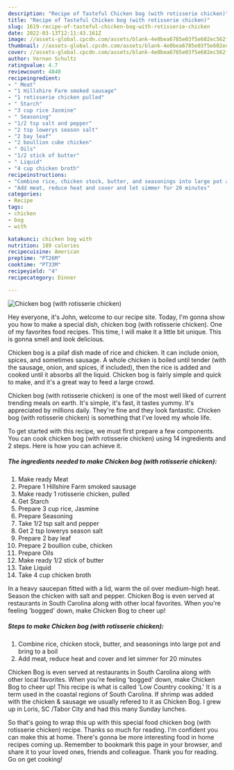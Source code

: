```yaml
---
description: "Recipe of Tasteful Chicken bog (with rotisserie chicken)"
title: "Recipe of Tasteful Chicken bog (with rotisserie chicken)"
slug: 1619-recipe-of-tasteful-chicken-bog-with-rotisserie-chicken
date: 2022-03-13T12:11:43.161Z
image: //assets-global.cpcdn.com/assets/blank-4e0bea6785e03f5e602ec562f230caae08da540cada707380b4fe1bbebba43da.png
thumbnail: //assets-global.cpcdn.com/assets/blank-4e0bea6785e03f5e602ec562f230caae08da540cada707380b4fe1bbebba43da.png
cover: //assets-global.cpcdn.com/assets/blank-4e0bea6785e03f5e602ec562f230caae08da540cada707380b4fe1bbebba43da.png
author: Vernon Schultz
ratingvalue: 4.7
reviewcount: 4840
recipeingredient:
- " Meat"
- "1 Hillshire Farm smoked sausage"
- "1 rotisserie chicken pulled"
- " Starch"
- "3 cup rice Jasmine"
- " Seasoning"
- "1/2 tsp salt and pepper"
- "2 tsp lowerys season salt"
- "2 bay leaf"
- "2 boullion cube chicken"
- " Oils"
- "1/2 stick of butter"
- " Liquid"
- "4 cup chicken broth"
recipeinstructions:
- "Combine rice, chicken stock, butter, and seasonings into large pot and bring to a boil"
- "Add meat, reduce heat and cover and let simmer for 20 minutes"
categories:
- Recipe
tags:
- chicken
- bog
- with

katakunci: chicken bog with 
nutrition: 189 calories
recipecuisine: American
preptime: "PT26M"
cooktime: "PT33M"
recipeyield: "4"
recipecategory: Dinner

---
```



![Chicken bog (with rotisserie chicken)](//assets-global.cpcdn.com/assets/blank-4e0bea6785e03f5e602ec562f230caae08da540cada707380b4fe1bbebba43da.png)

Hey everyone, it's John, welcome to our recipe site. Today, I'm gonna show you how to make a special dish, chicken bog (with rotisserie chicken). One of my favorites food recipes. This time, I will make it a little bit unique. This is gonna smell and look delicious.

Chicken bog is a pilaf dish made of rice and chicken. It can include onion, spices, and sometimes sausage. A whole chicken is boiled until tender (with the sausage, onion, and spices, if included), then the rice is added and cooked until it absorbs all the liquid. Chicken bog is fairly simple and quick to make, and it&#39;s a great way to feed a large crowd.

Chicken bog (with rotisserie chicken) is one of the most well liked of current trending meals on earth. It's simple, it's fast, it tastes yummy. It's appreciated by millions daily. They're fine and they look fantastic. Chicken bog (with rotisserie chicken) is something that I've loved my whole life.


To get started with this recipe, we must first prepare a few components. You can cook chicken bog (with rotisserie chicken) using 14 ingredients and 2 steps. Here is how you can achieve it.

<!--inarticleads1-->

##### The ingredients needed to make Chicken bog (with rotisserie chicken):

1. Make ready  Meat
1. Prepare 1 Hillshire Farm smoked sausage
1. Make ready 1 rotisserie chicken, pulled
1. Get  Starch
1. Prepare 3 cup rice, Jasmine
1. Prepare  Seasoning
1. Take 1/2 tsp salt and pepper
1. Get 2 tsp lowerys season salt
1. Prepare 2 bay leaf
1. Prepare 2 boullion cube, chicken
1. Prepare  Oils
1. Make ready 1/2 stick of butter
1. Take  Liquid
1. Take 4 cup chicken broth


In a heavy saucepan fitted with a lid, warm the oil over medium-high heat. Season the chicken with salt and pepper. Chicken Bog is even served at restaurants in South Carolina along with other local favorites. When you&#39;re feeling &#39;bogged&#39; down, make Chicken Bog to cheer up! 

<!--inarticleads2-->

##### Steps to make Chicken bog (with rotisserie chicken):

1. Combine rice, chicken stock, butter, and seasonings into large pot and bring to a boil
1. Add meat, reduce heat and cover and let simmer for 20 minutes


Chicken Bog is even served at restaurants in South Carolina along with other local favorites. When you&#39;re feeling &#39;bogged&#39; down, make Chicken Bog to cheer up! This recipe is what is called &#39;Low Country cooking.&#39; It is a term used in the coastal regions of South Carolina. If shrimp was added with the chicken &amp; sausage we usually refered to it as Chicken Bog. I grew up in Loris, SC /Tabor City and had this many Sunday lunches. 

So that's going to wrap this up with this special food chicken bog (with rotisserie chicken) recipe. Thanks so much for reading. I'm confident you can make this at home. There's gonna be more interesting food in home recipes coming up. Remember to bookmark this page in your browser, and share it to your loved ones, friends and colleague. Thank you for reading. Go on get cooking!
